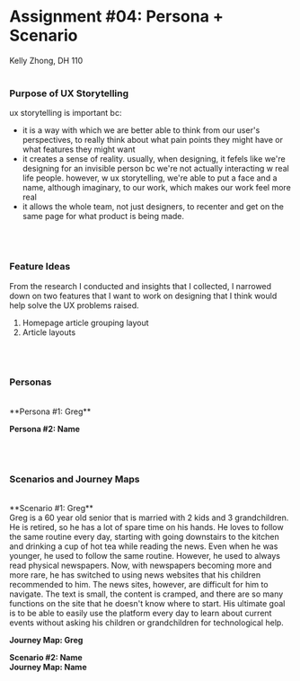 # Assignment #04: Persona + Scenario
Kelly Zhong, DH 110
<br>
<br>

### Purpose of UX Storytelling
ux storytelling is important bc: 
- it is a way with which we are better able to think from our user's perspectives, to really think about what pain points they might have or what features they might want
- it creates a sense of reality. usually, when designing, it fefels like we're designing for an invisible person bc we're not actually interacting w real life people. however, w ux storytelling, we're able to put a face and a name, although imaginary, to our work, which makes our work feel more real
- it allows the whole team, not just designers, to recenter and get on the same page for what product is being made.
<br>
<br>

### Feature Ideas
From the research I conducted and insights that I collected, I narrowed down on two features that I want to work on designing that I think would help solve the UX problems raised.

1. Homepage article grouping layout
2. Article layouts
<br>
<br>

### Personas
<br>
**Persona #1: Greg** 
<br>

**Persona #2: Name** 
<br>

<br>
<br>

### Scenarios and Journey Maps
<br>
**Scenario #1: Greg**
<br>
Greg is a 60 year old senior that is married with 2 kids and 3 grandchildren. He is retired, so he has a lot of spare time on his hands. He loves to follow the same routine every day, starting with going downstairs to the kitchen and drinking a cup of hot tea while reading the news. Even when he was younger, he used to follow the same routine. However, he used to always read physical newspapers. Now, with newspapers becoming more and more rare, he has switched to using news websites that his children recommended to him. The news sites, however, are difficult for him to navigate. The text is small, the content is cramped, and there are so many functions on the site that he doesn't know where to start. His ultimate goal is to be able to easily use the platform every day to learn about current events without asking his children or grandchildren for technological help. 

**Journey Map: Greg**

**Scenario #2: Name** 
<br>
**Journey Map: Name**
<br>
<br>
